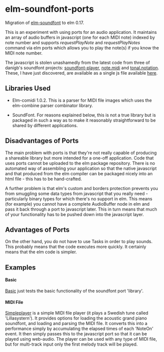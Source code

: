 elm-soundfont-ports
===================

Migration of [elm-soundfont](https://github.com/newlandsvalley/elm-soundfont) to elm 0.17.

This is an experiment with using ports for an audio application. It maintains an array of audio buffers in javascript (one for each MIDI note) indexed by note number and supports  _requestPlayNote_ and _requestPlayNotes_ command via elm ports which allows you to play the note(s) if you know the MIDI note number.

The javascript is stolen unashamedly from the latest code from three of danigb's soundfont projects: [soundfont-player](https://github.com/danigb/soundfont-player), [note.midi](https://github.com/danigb/note.midi) and [tonal.notation](https://github.com/danigb/tonal.notation). These, I have just discovered, are available as a single js file available [here](https://github.com/danigb/soundfont-player/tree/master/dist).

Libraries Used
--------------

*   Elm-comidi 1.0.2.  This is a parser for MIDI file images which uses the elm-combine parser combinator library. 

*   SoundFont. For reasons explained below, this is not a true library but is packaged in such a way as to make it reasonably straightforward to be shared by different applications.  

Disadvantages of Ports
----------------------

The main problem with ports is that they're not really capable of producing a shareable library but more intended for a one-off application.  Code that uses ports cannot be uploaded to the elm package repository.  There is no automated way of assembling your application so that the native javascript and that produced from the elm compiler can be packaged nicely into an html file - this has to be hand-crafted.

A further problem is that elm's custom and borders protection prevents you from smuggling some data types from javascript that you really need - particularly binary types for which there's no support in elm.  This means (for example) you cannot have a complete AudioBuffer node in elm and pass it back through a port to javascript later.  This in turn means that much of your functionality has to be pushed down into the javascript layer.

Advantages of Ports
-------------------

On the other hand, you do not have to use Tasks in order to play sounds. This probably means that the code executes more quickly.  It certainly means that the elm code is simpler. 

Examples
--------

#### Basic

[Basic](https://github.com/newlandsvalley/elm-soundfont-ports/tree/master/src/examples/basic) just tests the basic functionality of the soundfont port 'library'.

#### MIDI File

[Simpleplayer](https://github.com/newlandsvalley/elm-soundfont-ports/tree/master/src/examples/simpleplayer) is a simple MIDI file player (it plays a Swedish tune called 'Lillasystern').  It provides options for loading the acoustic grand piano soundfont, and loading and parsing the MIDI file. It converts this into a performance simply by accumulating the elapsed times of each 'NoteOn' event. It then simply passes this to the javascript port so that it can be played using web-audio. The player can be used with any type of MIDI file, but for multi-track input only the first melody track will be played. 

